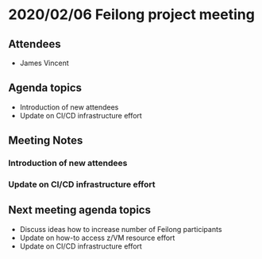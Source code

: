 # 2020/02/06 Feilong project meeting

## Attendees
- James Vincent  

## Agenda topics
- Introduction of new attendees  
- Update on CI/CD infrastructure effort

## Meeting Notes

### Introduction of new attendees

### Update on CI/CD infrastructure effort

## Next meeting agenda topics
- Discuss ideas how to increase number of Feilong participants
- Update on how-to access z/VM resource effort  
- Update on CI/CD infrastructure effort
